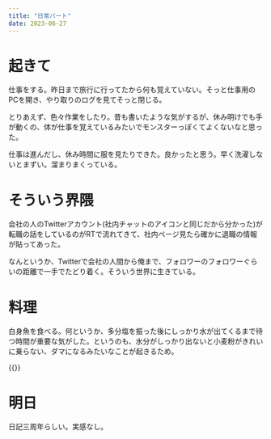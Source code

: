 ```yaml
---
title: "日常パート"
date: 2023-06-27
---
```


# 起きて
仕事をする。昨日まで旅行に行ってたから何も覚えていない。そっと仕事用のPCを開き、やり取りのログを見てそっと閉じる。

とりあえず、色々作業をしたり。昔も書いたような気がするが、休み明けでも手が動くの、体が仕事を覚えているみたいでモンスターっぽくてよくないなと思った。

仕事は進んだし、休み時間に服を見たりできた。良かったと思う。早く洗濯しないとまずい。溜まりまくっている。
# そういう界隈
会社の人のTwitterアカウント(社内チャットのアイコンと同じだから分かった)が転職の話をしているのがRTで流れてきて、社内ページ見たら確かに退職の情報が貼ってあった。

なんというか、Twitterで会社の人間から俺まで、フォロワーのフォロワーぐらいの距離で一手でたどり着く。そういう世界に生きている。

# 料理
白身魚を食べる。何というか、多分塩を振った後にしっかり水が出てくるまで待つ時間が重要な気がした。というのも、水分がしっかり出ないと小麦粉がきれいに乗らない、ダマになるみたいなことが起きるため。

{{<tweet user="dango_bot" id="1673675039235887104">}}

# 明日
日記三周年らしい。実感なし。